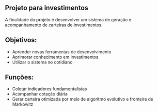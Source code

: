 ## Projeto para investimentos

A finalidade do projeto é desenvolver um sistema de geração e acompanhamento de carteiras de investimentos.

## Objetivos:
- Aprender novas ferramentas de desenvolvimento
- Aprimorar conhecimento em investimentos
- Utilizar o sistema no cotidiano

## Funções:
- Coletar indicadores fundamentalistas
- Acompanhar cotação diária
- Gerar carteira otimizada por meio de algoritmo evolutivo e fronteira de Markowitz
